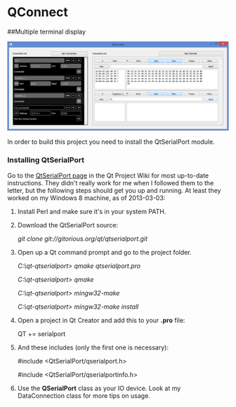 QConnect
==========

##Multiple terminal display

![QConnect Screenshot](./window.png "2013-03-02")

In order to build this project you need to install the QtSerialPort module.

### Installing QtSerialPort

Go to the [QtSerialPort page](http://qt-project.org/wiki/QtSerialPort) in the Qt Project Wiki for most up-to-date instructions. They didn't really work for me when I followed them to the letter, but the following steps should get you up and running. At least they worked on my Windows 8 machine, as of 2013-03-03:

1. Install Perl and make sure it's in your system PATH.
2. Download the QtSerialPort source:

    *git clone git://gitorious.org/qt/qtserialport.git*
3. Open up a Qt command prompt and go to the project folder.

    *C:\qt-qtserialport> qmake qtserialport.pro*
	
	*C:\qt-qtserialport> qmake*
	
	*C:\qt-qtserialport> mingw32-make*
	
	*C:\qt-qtserialport> mingw32-make install*
4. Open a project in Qt Creator and add this to your **.pro** file:
    
	QT += serialport
5. And these includes (only the first one is necessary):

    \#include \<QtSerialPort/qserialport.h>

    \#include \<QtSerialPort/qserialportinfo.h>
6. Use the **QSerialPort** class as your IO device. Look at my DataConnection class for more tips on usage.

